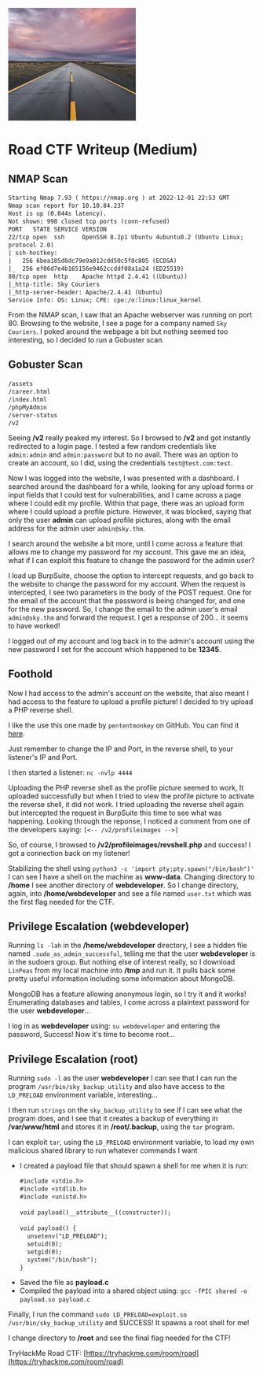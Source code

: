 ![Road CTF Cover Image](Road.png)
# Road CTF Writeup (Medium)

## NMAP Scan
```
Starting Nmap 7.93 ( https://nmap.org ) at 2022-12-01 22:53 GMT
Nmap scan report for 10.10.84.237
Host is up (0.044s latency).
Not shown: 998 closed tcp ports (conn-refused)
PORT   STATE SERVICE VERSION
22/tcp open  ssh     OpenSSH 8.2p1 Ubuntu 4ubuntu0.2 (Ubuntu Linux; protocol 2.0)
| ssh-hostkey: 
|   256 6bea185d8dc79e9a012cdd50c5f8c805 (ECDSA)
|_  256 ef06d7e4b165156e9462ccddf08a1a24 (ED25519)
80/tcp open  http    Apache httpd 2.4.41 ((Ubuntu))
|_http-title: Sky Couriers
|_http-server-header: Apache/2.4.41 (Ubuntu)
Service Info: OS: Linux; CPE: cpe:/o:linux:linux_kernel
```
From the NMAP scan, I saw that an Apache webserver was running on port 80. Browsing to the website, I see a page for a company named `Sky Couriers`. I poked around the webpage a bit but nothing seemed too interesting, so I decided to run a Gobuster scan.

## Gobuster Scan
```
/assets
/career.html
/index.html
/phpMyAdmin
/server-status
/v2
```
Seeing **/v2** really peaked my interest. So I browsed to **/v2** and got instantly redirected to a login page. I tested a few random credentials like `admin:admin` and `admin:password` but to no avail. There was an option to create an account, so I did, using the credentials `test@test.com:test`. 

Now I was logged into the website, I was presented with a dashboard. I searched around the dashboard for a while, looking for any upload forms or input fields that I could test for vulnerabilities, and I came across a page where I could edit my profile. Within that page, there was an upload form where I could upload a profile picture. However, it was blocked, saying that only the user **admin** can upload profile pictures, along with the email address for the admin user `admin@sky.thm`.

I search around the website a bit more, until I come across a feature that allows me to change my password for my account. This gave me an idea, what if I can exploit this feature to change the password for the admin user?

I load up BurpSuite, choose the option to intercept requests, and go back to the website to change the password for my account. When the request is intercepted, I see two parameters in the body of the POST request. One for the email of the account that the password is being changed for, and one for the new password. So, I change the email to the admin user's email `admin@sky.thm` and forward the request. I get a response of 200... it seems to have worked!

I logged out of my account and log back in to the admin's account using the new password I set for the account which happened to be **12345**.

## Foothold
Now I had access to the admin's account on the website, that also meant I had access to the feature to upload a profile picture! I decided to try upload a PHP reverse shell.

I like the use this one made by `pententmonkey` on GitHub. You can find it [here](https://github.com/pentestmonkey/php-reverse-shell/blob/master/php-reverse-shell.php).

Just remember to change the IP and Port, in the reverse shell, to your listener's IP and Port.

I then started a listener: `nc -nvlp 4444`

Uploading the PHP reverse shell as the profile picture seemed to work, It uploaded successfully but when I tried to view the profile picture to activate the reverse shell, it did not work. I tried uploading the reverse shell again but intercepted the request in BurpSuite this time to see what was happening. Looking through the reponse, I noticed a comment from one of the developers saying:
`[<-- /v2/profileimages -->]`

So, of course, I browsed to **/v2/profileimages/revshell.php** and success! I got a connection back on my listener!

Stabilizing the shell using `python3 -c 'import pty;pty.spawn("/bin/bash")'` I can see I have a shell on the machine as **www-data**. Changing directory to **/home** I see another directory of **webdeveloper**. So I change directory, again, into **/home/webdeveloper** and see a file named `user.txt` which was the first flag needed for the CTF.

## Privilege Escalation (webdeveloper)
Running `ls -lah` in the **/home/webdeveloper** directory, I see a hidden file named `.sudo_as_admin_successful`, telling me that the user **webdeveloper** is in the sudoers group. But nothing else of interest really, so I download `LinPeas` from my local machine into **/tmp** and run it. It pulls back some pretty useful information including some information about MongoDB.

MongoDB has a feature allowing anonymous login, so I try it and it works! Enumerating databases and tables, I come across a plaintext password for the user **webdeveloper**...

I log in as **webdeveloper** using: `su webdeveloper` and entering the password, Success! Now it's time to become root...

## Privilege Escalation (root)
Running `sudo -l` as the user **webdeveloper** I can see that I can run the program `/usr/bin/sky_backup_utility` and also have access to the `LD_PRELOAD` environment variable, interesting...

I then run `strings` on the `sky_backup_utility` to see if I can see what the program does, and I see that it creates a backup of everything in **/var/www/html** and stores it in **/root/.backup**, using the `tar` program.

I can exploit `tar`, using the `LD_PRELOAD` environment variable, to load my own malicious shared library to run whatever commands I want

- I created a payload file that should spawn a shell for me when it is run:
  ```
  #include <stdio.h>
  #include <stdlib.h>
  #include <unistd.h>
  
  void payload()__attribute__((constructor));
  
  void payload() {
  	unsetenv("LD_PRELOAD");
  	setuid(0);
  	setgid(0);
  	system("/bin/bash");
  }
  ```
- Saved the file as **payload.c**
- Compiled the payload into a shared object using: `gcc -fPIC shared -o payload.so payload.c`

Finally, I run the command `sudo LD_PRELOAD=exploit.so /usr/bin/sky_backup_utility` and SUCCESS! It spawns a root shell for me!

I change directory to **/root** and see the final flag needed for the CTF!

TryHackMe Road CTF: [https://tryhackme.com/room/road](https://tryhackme.com/room/road)
